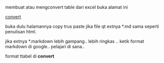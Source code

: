 
membuat atau mengconvert table dari excel buka alamat ini 


[convert](https://ozh.github.io/ascii-tables/)

buka dulu halamannya 
copy 
trus paste
jika file qt extnya *.md sama seperti penulisan html. 

jika extnya  *.markdown lebih gampang.. lebih ringkas ..
 ketik format markdown di google.. pelajari di sana.. 
 
 format ttabel di **convert** 

